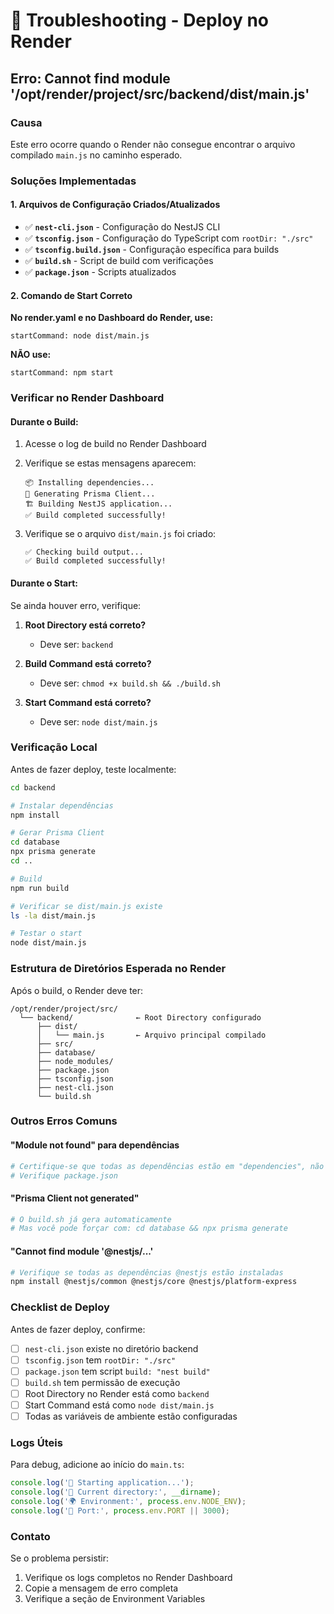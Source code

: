 # 🔧 Troubleshooting - Deploy no Render

## Erro: Cannot find module '/opt/render/project/src/backend/dist/main.js'

### Causa
Este erro ocorre quando o Render não consegue encontrar o arquivo compilado `main.js` no caminho esperado.

### Soluções Implementadas

#### 1. Arquivos de Configuração Criados/Atualizados

- ✅ **`nest-cli.json`** - Configuração do NestJS CLI
- ✅ **`tsconfig.json`** - Configuração do TypeScript com `rootDir: "./src"`
- ✅ **`tsconfig.build.json`** - Configuração específica para builds
- ✅ **`build.sh`** - Script de build com verificações
- ✅ **`package.json`** - Scripts atualizados

#### 2. Comando de Start Correto

**No render.yaml e no Dashboard do Render, use:**
```
startCommand: node dist/main.js
```

**NÃO use:**
```
startCommand: npm start
```

### Verificar no Render Dashboard

#### Durante o Build:
1. Acesse o log de build no Render Dashboard
2. Verifique se estas mensagens aparecem:
   ```
   📦 Installing dependencies...
   🔧 Generating Prisma Client...
   🏗️ Building NestJS application...
   ✅ Build completed successfully!
   ```

3. Verifique se o arquivo `dist/main.js` foi criado:
   ```
   ✅ Checking build output...
   ✅ Build completed successfully!
   ```

#### Durante o Start:
Se ainda houver erro, verifique:

1. **Root Directory está correto?**
   - Deve ser: `backend`
   
2. **Build Command está correto?**
   - Deve ser: `chmod +x build.sh && ./build.sh`
   
3. **Start Command está correto?**
   - Deve ser: `node dist/main.js`

### Verificação Local

Antes de fazer deploy, teste localmente:

```bash
cd backend

# Instalar dependências
npm install

# Gerar Prisma Client
cd database
npx prisma generate
cd ..

# Build
npm run build

# Verificar se dist/main.js existe
ls -la dist/main.js

# Testar o start
node dist/main.js
```

### Estrutura de Diretórios Esperada no Render

Após o build, o Render deve ter:
```
/opt/render/project/src/
  └── backend/              ← Root Directory configurado
      ├── dist/
      │   └── main.js       ← Arquivo principal compilado
      ├── src/
      ├── database/
      ├── node_modules/
      ├── package.json
      ├── tsconfig.json
      ├── nest-cli.json
      └── build.sh
```

### Outros Erros Comuns

#### "Module not found" para dependências
```bash
# Certifique-se que todas as dependências estão em "dependencies", não em "devDependencies"
# Verifique package.json
```

#### "Prisma Client not generated"
```bash
# O build.sh já gera automaticamente
# Mas você pode forçar com: cd database && npx prisma generate
```

#### "Cannot find module '@nestjs/...'
```bash
# Verifique se todas as dependências @nestjs estão instaladas
npm install @nestjs/common @nestjs/core @nestjs/platform-express
```

### Checklist de Deploy

Antes de fazer deploy, confirme:

- [ ] `nest-cli.json` existe no diretório backend
- [ ] `tsconfig.json` tem `rootDir: "./src"`
- [ ] `package.json` tem script `build: "nest build"`
- [ ] `build.sh` tem permissão de execução
- [ ] Root Directory no Render está como `backend`
- [ ] Start Command está como `node dist/main.js`
- [ ] Todas as variáveis de ambiente estão configuradas

### Logs Úteis

Para debug, adicione ao início do `main.ts`:

```typescript
console.log('🚀 Starting application...');
console.log('📁 Current directory:', __dirname);
console.log('🌍 Environment:', process.env.NODE_ENV);
console.log('🔌 Port:', process.env.PORT || 3000);
```

### Contato

Se o problema persistir:
1. Verifique os logs completos no Render Dashboard
2. Copie a mensagem de erro completa
3. Verifique a seção de Environment Variables
